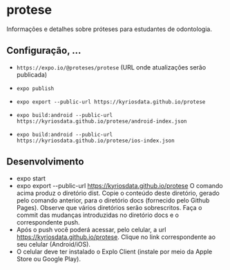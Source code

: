# protese

Informações e detalhes sobre próteses para estudantes de odontologia.

## Configuração, ...

- `https://expo.io/@proteses/protese` (URL onde atualizações serão publicada)
- `expo publish`

- `expo export --public-url https://kyriosdata.github.io/protese`
- `expo build:android --public-url https://kyriosdata.github.io/protese/android-index.json`
- `expo build:android --public-url https://kyriosdata.github.io/protese/ios-index.json`

## Desenvolvimento

- expo start
- expo export --public-url https://kyriosdata.github.io/protese
  O comando acima produz o diretório dist. Copie o conteúdo deste diretório, gerado pelo comando anterior, para o diretório docs (fornecido pelo Github Pages). Observe que vários diretórios serão sobrescritos.
  Faça o commit das mudanças introduzidas no diretório docs e o correspondente push.
- Após o push você poderá acessar, pelo celular, a url https://kyriosdata.github.io/protese. Clique no link correspondente ao seu celular (Android/iOS).
- O celular deve ter instalado o Explo Client (instale por meio da Apple Store ou Google Play).
